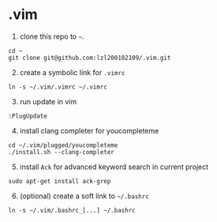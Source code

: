 # .vim
1. clone this repo to `~`.
```
cd ~
git clone git@github.com:lzl200102109/.vim.git
```
2. create a symbolic link for `.vimrc`
```
ln -s ~/.vim/.vimrc ~/.vimrc
```
3. run update in vim
```
:PlugUpdate
```
4. install clang completer for youcompleteme
```
cd ~/.vim/plugged/youcompleteme
./install.sh --clang-completer
```
5. install `Ack` for advanced keyword search in current project
```
sudo apt-get install ack-grep
```
6. (optional) create a soft link to `~/.bashrc`
```
ln -s ~/.vim/.bashrc_[...] ~/.bashrc

```
